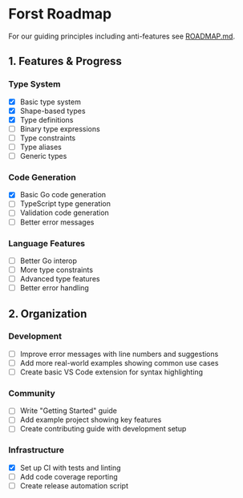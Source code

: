 # Forst Roadmap

For our guiding principles including anti-features see [ROADMAP.md](./ROADMAP.md).

## 1. Features & Progress

### Type System

- [x] Basic type system
- [x] Shape-based types
- [x] Type definitions
- [ ] Binary type expressions
- [ ] Type constraints
- [ ] Type aliases
- [ ] Generic types

### Code Generation

- [x] Basic Go code generation
- [ ] TypeScript type generation
- [ ] Validation code generation
- [ ] Better error messages

### Language Features

- [ ] Better Go interop
- [ ] More type constraints
- [ ] Advanced type features
- [ ] Better error handling

## 2. Organization

### Development

- [ ] Improve error messages with line numbers and suggestions
- [ ] Add more real-world examples showing common use cases
- [ ] Create basic VS Code extension for syntax highlighting

### Community

- [ ] Write "Getting Started" guide
- [ ] Add example project showing key features
- [ ] Create contributing guide with development setup

### Infrastructure

- [x] Set up CI with tests and linting
- [ ] Add code coverage reporting
- [ ] Create release automation script
